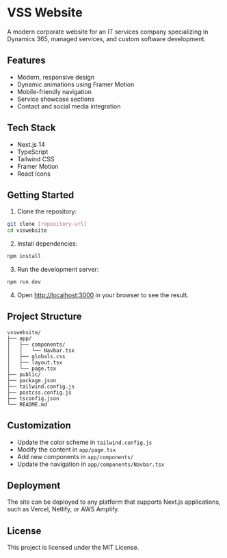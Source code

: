 # VSS Website

A modern corporate website for an IT services company specializing in Dynamics 365, managed services, and custom software development.

## Features

- Modern, responsive design
- Dynamic animations using Framer Motion
- Mobile-friendly navigation
- Service showcase sections
- Contact and social media integration

## Tech Stack

- Next.js 14
- TypeScript
- Tailwind CSS
- Framer Motion
- React Icons

## Getting Started

1. Clone the repository:
```bash
git clone [repository-url]
cd vsswebsite
```

2. Install dependencies:
```bash
npm install
```

3. Run the development server:
```bash
npm run dev
```

4. Open [http://localhost:3000](http://localhost:3000) in your browser to see the result.

## Project Structure

```
vsswebsite/
├── app/
│   ├── components/
│   │   └── Navbar.tsx
│   ├── globals.css
│   ├── layout.tsx
│   └── page.tsx
├── public/
├── package.json
├── tailwind.config.js
├── postcss.config.js
├── tsconfig.json
└── README.md
```

## Customization

- Update the color scheme in `tailwind.config.js`
- Modify the content in `app/page.tsx`
- Add new components in `app/components/`
- Update the navigation in `app/components/Navbar.tsx`

## Deployment

The site can be deployed to any platform that supports Next.js applications, such as Vercel, Netlify, or AWS Amplify.

## License

This project is licensed under the MIT License. 